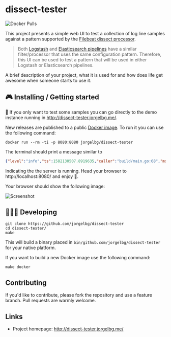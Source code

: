 # dissect-tester

![Docker Pulls](https://img.shields.io/docker/pulls/jorgelbg/dissect-tester?style=plastic)

This project presents a simple web UI to test a collection of log line samples against a pattern
supported by the [Filebeat dissect processor](https://www.elastic.co/guide/en/beats/filebeat/master/dissect.html).

> Both [Logstash](https://www.elastic.co/guide/en/logstash/current/plugins-filters-dissect.html) and
> [Elasticsearch pipelines](https://www.elastic.co/guide/en/elasticsearch/reference/master/dissect-processor.html)
> have a similar filter/processor that uses the same configuration pattern. Therefore, this UI can be
> used to test a pattern that will be used in either Logstash or Elasticsearch pipelines.

A brief description of your project, what it is used for and how does life get
awesome when someone starts to use it.

## 🎮 Installing / Getting started

🔗 If you only want to test some samples you can go directly to the demo instance running in http://dissect-tester.jorgelbg.me/.

New releases are published to a public [Docker image](https://hub.docker.com/repository/docker/jorgelbg/dissect-tester). To run it you can use the following command:

```shell
docker run --rm -ti -p 8080:8080 jorgelbg/dissect-tester
```

The terminal should print a message similar to
```json
{"level":"info","ts":1582130507.8919635,"caller":"build/main.go:68","msg":"Server is running","port":8080}
```

Indicating the the server is running. Head your browser to http://localhost:8080/ and enjoy 🎉.

Your browser should show the following image:

![Screenshot](http://screen.jorgelbg.me/jorgelbg-dropshare/Screen-Shot-2020-02-19-5-43-11.30-PM.png)

## 👨🏻‍💻 Developing

```shell
git clone https://github.com/jorgelbg/dissect-tester
cd dissect-tester/
make
```

This will build a binary placed in `bin/github.com/jorgelbg/dissect-tester` for your native platform.

If you want to build a new Docker image use the following command:

```shell
make docker
```

## Contributing

If you'd like to contribute, please fork the repository and use a feature
branch. Pull requests are warmly welcome.

## Links

- Project homepage: http://dissect-tester.jorgelbg.me/